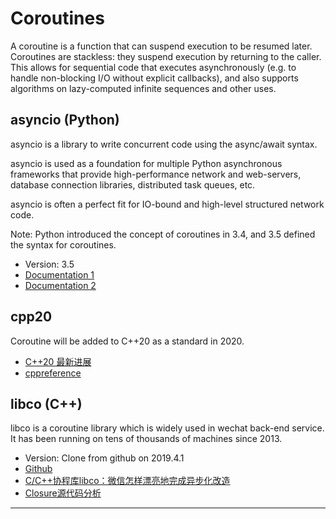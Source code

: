 # Coroutines
A coroutine is a function that can suspend execution to be resumed later. Coroutines are stackless: they suspend execution by returning to the caller. This allows for sequential code that executes asynchronously (e.g. to handle non-blocking I/O without explicit callbacks), and also supports algorithms on lazy-computed infinite sequences and other uses.

## asyncio (Python)
asyncio is a library to write concurrent code using the async/await syntax.

asyncio is used as a foundation for multiple Python asynchronous frameworks that provide high-performance network and web-servers, database connection libraries, distributed task queues, etc.

asyncio is often a perfect fit for IO-bound and high-level structured network code.

Note: Python introduced the concept of coroutines in 3.4, and 3.5 defined the syntax for coroutines.

* Version: 3.5
* [Documentation 1](https://docs.python.org/3/library/asyncio.html)
* [Documentation 2](https://docs.python.org/3.5/library/asyncio-task.html)

## cpp20
Coroutine will be added to C++20 as a standard in 2020.
* [C++20 最新进展](https://www.oschina.net/news/104653/201902-kona-iso-c-committee-trip-report-c20)
* [cppreference](https://en.cppreference.com/w/cpp/language/coroutines)

## libco (C++)
libco is a coroutine library which is widely used in wechat back-end service. It has been running on tens of thousands of machines since 2013.
* Version: Clone from github on 2019.4.1
* [Github](https://github.com/Tencent/libco)
* [C/C++协程库libco：微信怎样漂亮地完成异步化改造](https://www.open-open.com/lib/view/open1481699603028.html)
* [Closure源代码分析](https://blog.csdn.net/MakeZero/article/details/80552509)
---
